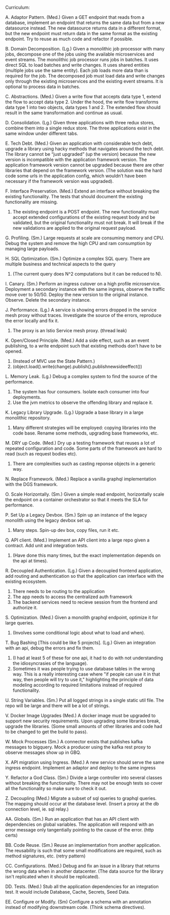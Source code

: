 Curriculum:

A. Adaptor Pattern. (Med.)
Given a GET endpoint that reads from a database, implement an endpoint that returns the same data but from a new datasource instead.
The new datasource returns data in a different format, but the new endpoint must return data in the same format as the existing endpoint.
Try to reuse as much code and refactor if possible.

B. Domain Decomposition. (Lg.)
Given a monolithic job processor with many jobs, decompose one of the jobs using the available microservices and event streams.
The monolithic job processor runs jobs in batches. It uses direct SQL to load batches and write changes. It uses shared entities (multiple jobs use the same entity). Each job loads more data than is required for the job.
The decomposed job must load data and write changes only through the existing microservices and the existing event streams. It is optional to process data in batches.

C. Abstractions. (Med.)
Given a write flow that accepts data type 1, extend the flow to accept data type 2.
Under the hood, the write flow transforms data type 1 into two objects, data types 1 and 2. The extended flow should result in the same transformation and continue as usual.

D. Consolidation. (Lg.)
Given three applications with three redux stores, combine them into a single redux store.
The three applications exist in the same window under different tabs.

E. Tech Debt.  (Med.)
Given an application with considerable tech debt, upgrade a library using hacky methods that navigates around the tech debt.
The library cannot be “just upgraded” (up the version) because the new version is incompatible with the application framework version. The application framework version cannot be upgraded because there are other libraries that depend on the framework version.
(The solution was the hard code some urls in the application config, which wouldn’t have been necessary if the framework version was upgraded).

F. Interface Preservation. (Med.)
Extend an interface without breaking the existing functionality. The tests that should document the existing functionality are missing.
1. The existing endpoint is a POST endpoint. The new functionality must accept extended configurations of the existing request body and be validated, but the original functionality must not break. It will break if the new validations are applied to the original request payload.

G. Profiling. (Sm.)
Large requests at scale are consuming memory and CPU. Debug the system and remove the high CPU and ram consumption by managing large payloads.


H. SQL Optimization. (Sm.)
Optimize a complex SQL query. There are multiple business and technical aspects to the query
1. (The current query does N^2 computations but it can be reduced to N).

I. Canary. (Sm.)
Perform an ingress cutover on a high profile microservice. Deployment a secondary instance with the same ingress, observe the traffic move over to 50/50. Deploy the new version to the original instance. Observe. Delete the secondary instance.

J.  Performance. (Lg.)
A service is showing errors dropped in the service mesh proxy without traces. Investigate the source of the errors, reproduce the error locally and fix it.
1. The proxy is an Istio Service mesh proxy. (thread leak)

K. Open/Closed Principle. (Med.)
Add a side effect, such as an event publishing, to a write endpoint such that existing methods don’t have to be opened.
1. (Instead of MVC use the State Pattern.)
2. (object.load().write(change).publish().publishnewsideeffect())

L. Memory Leak. (Lg.)
Debug a complex system to find the source of the performance.
1. The system has four consumers. Isolate each consumer into four deployments.
2. Use the jvm metrics to observe the offending library and replace it.

K. Legacy Library Upgrade. (Lg.)
Upgrade a base library in a large monolithic repository.
1. Many different strategies will be employed: copying libraries into the code base. Rename some methods, upgrading base frameworks, etc.

M. DRY up Code. (Med.)
Dry up a testing framework that reuses a lot of repeated configuration and code. Some parts of the framework are hard to read (such as request bodies etc).
1. There are complexities such as casting reponse objects in a generic way.

N. Replace Framework. (Med.)
Replace a vanilla graphql implementation with the DGS framework.

O. Scale Horizontally. (Sm.)
Given a simple read endpoint, horizontally scale the endpoint on a container orchestrator so that it meets the SLA for performance.

P. Set Up a Legacy Devbox. (Sm.)
Spin up an instance of the legacy monolith using the legacy devbox set up.
1. Many steps. Spin-up dev box, copy files, run it etc.

Q. API client. (Med.)
Implement an API client into a large repo given a contract. Add unit and integration tests.
1. (Have done this many times, but the exact implementation depends on the api at times).

R. Decoupled Authentication. (Lg.)
Given a decoupled frontend application, add routing and authentication so that the application can interface with the existing ecosystem.
1. There needs to be routing to the application
2. The app needs to access the centralized auth framework
3. The backend services need to recieve session from the frontend and authorize it.

S. Optimization. (Med.)
Given a monolith graphql endpoint, optimize it for large queries.
1. (Involves some conditional logic about what to load and when).

T. Bug Bashing [This could be like 5 projects]. (Lg.)
Given an integration with an api, debug the errors and fix them.
1. (I had at least 5 of these for one api, it had to do with not understanding the idiosyncrasies of the language).
2. Sometimes it was people trying to use database tables in the wrong way. This is a really interesting case where "if people can use it in that way, then people will try to use it," highlighting the principle of data modeling according to required limitations instead of required functionality.

U. String Variables. (Sm.)
Put all logged strings in a single static util file. The repo will be large and there will be a lot of strings.

V. Docker Image Upgrades (Med.)
A docker image must be upgraded to support new security requirements. Upon upgrading some libraries break, upgrade the libraries.
(Some small amounts of other libraries and code had to be changed to get the build to pass).

W. Mock Processes (Sm.)
A connector exists that publishes kafka messages to bigquery. Mock a producer using the kafka rest proxy to observe messages show up in GBQ.

X. API migration using Ingress. (Med.)
A new service should serve the same ingress endpoint. Implement an adaptor and deploy to the same ingress

Y. Refactor a God Class. (Sm.)
Divide a large controller into several classes without breaking the functionality. There may not be enough tests so cover all the functionality so make sure to check it out.

Z. Decoupling (Med.)
Migrate a subset of sql queries to graphql queries. The mapping should occur at the database level.
(Insert a proxy at the db connection level, ie. sql relay.)

AA. Globals. (Sm.)
Run an application that has an API client with dependencies on global variables. The application will respond with an error message only tangentially pointing to the cause of the error. (http certs)

BB. Code Reuse. (Sm.)
Reuse an implementation from another application. The reusability is such that some small modifications are required, such as method signatures, etc. (retry pattern)

CC. Configurations. (Med.)
Debug and fix an issue in a library that returns the wrong data when in another datacenter. (The data source for the library isn't replicated when it should be replicated).

DD. Tests. (Med.)
Stub all the application dependencies for an integration test. It would include Database, Cache, Secrets, Seed Data.

EE. Configure or Modify. (Sm)
Configure a schema with an annotation instead of modifying downstream code. (Think schema directives).
